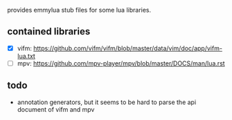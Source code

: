 provides emmylua stub files for some lua libraries.

## contained libraries
* [x] vifm: https://github.com/vifm/vifm/blob/master/data/vim/doc/app/vifm-lua.txt
* [ ] mpv: https://github.com/mpv-player/mpv/blob/master/DOCS/man/lua.rst

## todo
* annotation generators, but it seems to be hard to parse the api document of vifm and mpv

